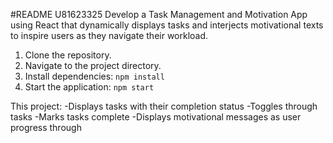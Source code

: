 #README
U81623325
Develop a Task Management and Motivation App using React that dynamically displays tasks and interjects motivational texts to inspire users as they navigate their workload.
1. Clone the repository.
2. Navigate to the project directory.
3. Install dependencies: `npm install`
4. Start the application: `npm start`

This project:
-Displays tasks with their completion status
-Toggles through tasks
-Marks tasks complete
-Displays motivational messages as user progress through